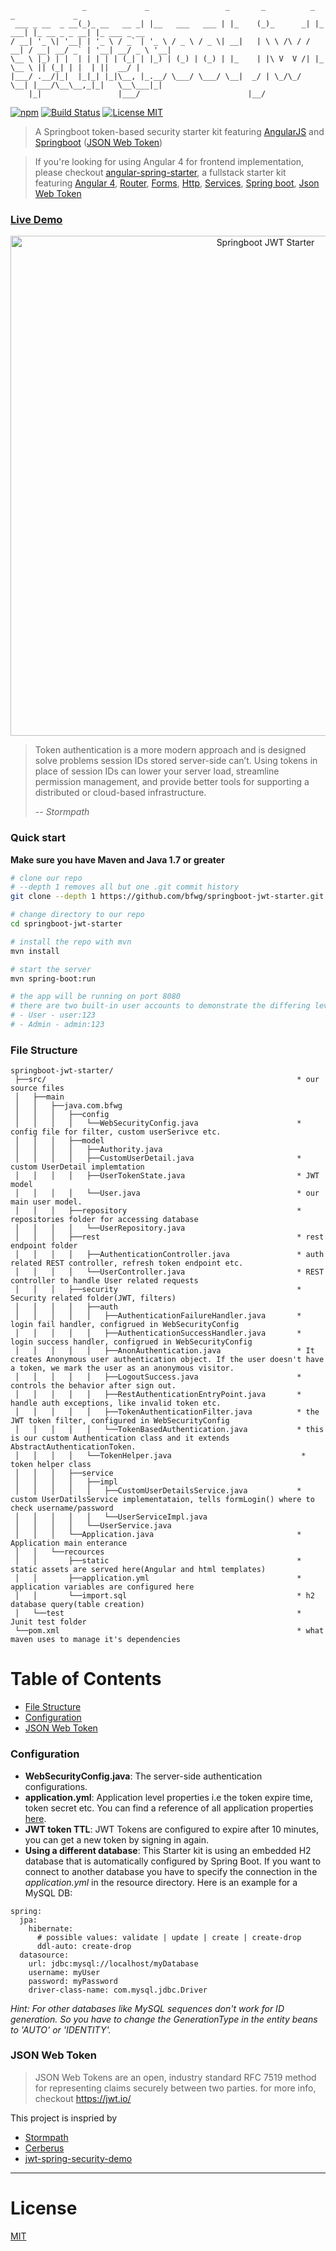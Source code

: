 ```
                _             _                 _       _          _         _             _
 ___ _ __  _ __(_)_ __   __ _| |__   ___   ___ | |_    (_)_      _| |_   ___| |_ __ _ _ __| |_ ___ _ __
/ __| '_ \| '__| | '_ \ / _` | '_ \ / _ \ / _ \| __|   | \ \ /\ / / __| / __| __/ _` | '__| __/ _ \ '__|
\__ \ |_) | |  | | | | | (_| | |_) | (_) | (_) | |_    | |\ V  V /| |_  \__ \ || (_| | |  | ||  __/ |
|___/ .__/|_|  |_|_| |_|\__, |_.__/ \___/ \___/ \__|  _/ | \_/\_/  \__| |___/\__\__,_|_|   \__\___|_|
    |_|                 |___/                        |__/
```

[![npm](https://img.shields.io/badge/demo-online-ed1c46.svg)](http://jwt.fanjin.computer/)
[![Build Status](https://travis-ci.org/bfwg/springboot-jwt-starter.svg?branch=master)](https://travis-ci.org/bfwg/springboot-jwt-starter)
[![License MIT](https://img.shields.io/badge/license-MIT-blue.svg)](https://github.com/bfwg/springboot-jwt-starter/blob/master/LICENSE)

> A Springboot token-based security starter kit featuring [AngularJS](https://angularjs.org/) and [Springboot](https://projects.spring.io/spring-boot/) ([JSON Web Token](https://jwt.io/))

> If you're looking for using Angular 4 for frontend implementation, please checkout [angular-spring-starter](https://github.com/bfwg/angular-spring-starter), a fullstack starter kit featuring [Angular 4](https://angular.io), [Router](https://angular.io/docs/ts/latest/guide/router.html), [Forms](https://angular.io/docs/ts/latest/guide/forms.html),
[Http](https://angular.io/docs/ts/latest/guide/server-communication.html),
[Services](https://gist.github.com/gdi2290/634101fec1671ee12b3e#_follow_@AngularClass_on_twitter),
[Spring boot](https://projects.spring.io/spring-boot/),
[Json Web Token](https://jwt.io/)

### [Live Demo](http://jwt.fanjin.computer)
<p align="center">
    <img width="800" alt="Springboot JWT Starter" src="https://cloud.githubusercontent.com/assets/12819525/24693784/23c8af14-1994-11e7-9984-ebf612f740ec.png">
</p>

> Token authentication is a more modern approach and is designed solve problems session IDs stored server-side can’t. Using tokens in place of session IDs can lower your server load, streamline permission management, and provide better tools for supporting a distributed or cloud-based infrastructure.
>
> -- <cite>Stormpath</cite>

### Quick start
**Make sure you have Maven and Java 1.7 or greater**

```bash
# clone our repo
# --depth 1 removes all but one .git commit history
git clone --depth 1 https://github.com/bfwg/springboot-jwt-starter.git

# change directory to our repo
cd springboot-jwt-starter

# install the repo with mvn
mvn install

# start the server
mvn spring-boot:run

# the app will be running on port 8080
# there are two built-in user accounts to demonstrate the differing levels of access to the endpoints:
# - User - user:123
# - Admin - admin:123
```


### File Structure
```
springboot-jwt-starter/
 ├──src/                                                        * our source files
 │   ├──main
 │   │   ├──java.com.bfwg
 │   │   │   ├──config
 │   │   │   │   └──WebSecurityConfig.java                      * config file for filter, custom userSerivce etc.
 │   │   │   ├──model
 │   │   │   │   ├──Authority.java
 │   │   │   │   ├──CustomUserDetail.java                       * custom UserDetail implemtation
 │   │   │   │   ├──UserTokenState.java                         * JWT model
 │   │   │   │   └──User.java                                   * our main user model.
 │   │   │   ├──repository                                      * repositories folder for accessing database
 │   │   │   │   └──UserRepository.java
 │   │   │   ├──rest                                            * rest endpoint folder
 │   │   │   │   ├──AuthenticationController.java               * auth related REST controller, refresh token endpoint etc.
 │   │   │   │   └──UserController.java                         * REST controller to handle User related requests
 │   │   │   ├──security                                        * Security related folder(JWT, filters)
 │   │   │   │   ├──auth
 │   │   │   │   │   ├──AuthenticationFailureHandler.java       * login fail handler, configrued in WebSecurityConfig
 │   │   │   │   │   ├──AuthenticationSuccessHandler.java       * login success handler, configrued in WebSecurityConfig
 │   │   │   │   │   ├──AnonAuthentication.java                 * It creates Anonymous user authentication object. If the user doesn't have a token, we mark the user as an anonymous visitor.
 │   │   │   │   │   ├──LogoutSuccess.java                      * controls the behavior after sign out.
 │   │   │   │   │   ├──RestAuthenticationEntryPoint.java       * handle auth exceptions, like invalid token etc.
 │   │   │   │   │   ├──TokenAuthenticationFilter.java          * the JWT token filter, configured in WebSecurityConfig
 │   │   │   │   │   └──TokenBasedAuthentication.java           * this is our custom Authentication class and it extends AbstractAuthenticationToken.
 │   │   │   │   └──TokenHelper.java                             * token helper class
 │   │   │   ├──service
 │   │   │   │   ├──impl
 │   │   │   │   │   ├──CustomUserDetailsService.java           * custom UserDatilsService implementataion, tells formLogin() where to check username/password
 │   │   │   │   │   └──UserServiceImpl.java
 │   │   │   │   └──UserService.java
 │   │   │   └──Application.java                                * Application main enterance
 │   │   └──recources
 │   │       ├──static                                          * static assets are served here(Angular and html templates)
 │   │       ├──application.yml                                 * application variables are configured here
 │   │       └──import.sql                                      * h2 database query(table creation)
 │   └──test                                                    * Junit test folder
 └──pom.xml                                                     * what maven uses to manage it's dependencies
```
# Table of Contents
* [File Structure](#file-structure)
* [Configuration](#configuration)
* [JSON Web Token](#json-web-token)

### Configuration
- **WebSecurityConfig.java**: The server-side authentication configurations.
- **application.yml**: Application level properties i.e the token expire time, token secret etc. You can find a reference of all application properties [here](http://docs.spring.io/spring-boot/docs/current/reference/html/common-application-properties.html).
- **JWT token TTL**: JWT Tokens are configured to expire after 10 minutes, you can get a new token by signing in again.
- **Using a different database**: This Starter kit is using an embedded H2 database that is automatically configured by Spring Boot. If you want to connect to another database you have to specify the connection in the *application.yml* in the resource directory. Here is an example for a MySQL DB:

```
spring:
  jpa:
    hibernate:
      # possible values: validate | update | create | create-drop
      ddl-auto: create-drop
  datasource:
    url: jdbc:mysql://localhost/myDatabase
    username: myUser
    password: myPassword
    driver-class-name: com.mysql.jdbc.Driver
```

*Hint: For other databases like MySQL sequences don't work for ID generation. So you have to change the GenerationType in the entity beans to 'AUTO' or 'IDENTITY'.*

### JSON Web Token
> JSON Web Tokens are an open, industry standard RFC 7519 method for representing claims securely between two parties.
for more info, checkout https://jwt.io/

This project is inspried by
- [Stormpath](https://stormpath.com/blog/token-auth-spa)
- [Cerberus](https://github.com/brahalla/Cerberus)
- [jwt-spring-security-demo](https://github.com/szerhusenBC/jwt-spring-security-demo)

___

# License
 [MIT](/LICENSE)

